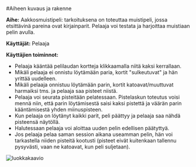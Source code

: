#Aiheen kuvaus ja rakenne

**Aihe:** Aakkosmuistipeli: tarkoituksena on toteuttaa muistipeli, jossa etsittävinä pareina
ovat kirjainparit. Pelaaja voi testata ja harjoittaa muistiaan pelin avulla.

**Käyttäjät:** Pelaaja

**Käyttäjien toiminnot:**

* Pelaaja kääntää pelilaudan kortteja klikkaamalla niitä kaksi kerrallaan.
* Mikäli pelaaja ei onnistu löytämään paria, kortit "sulkeutuvat" ja hän yrittää uudelleen.  
* Mikäli pelaaja onnistuu löytämään parin, kortit katoavat/muuttuvat harmaiksi tms. ja 
pelaaja saa pisteet niistä.
* Pelaaja voi seurata pisteitään pelatessaan. Pistelaskun toteutus voisi mennä niin, että 
parin löytämisestä saisi kaksi pistettä ja väärän parin kääntämisestä yhden miinuspisteen.
* Kun pelaaja on löytänyt kaikki parit, peli päättyy ja pelaaja saa nähdä pisteensä näytöllä.
* Halutessaan pelaaja voi aloittaa uuden pelin edellisen päätyttyä.
* Jos pelaaja pelaa saman session aikana useamman pelin, hän voi tarkastella niiden pisteitä
kootusti (pisteet eivät kuitenkaan tallennu pysyvästi, vaan ne katoavat, kun peli suljetaan).

![luokkakaavio](http://yuml.me/0f6b295f)
